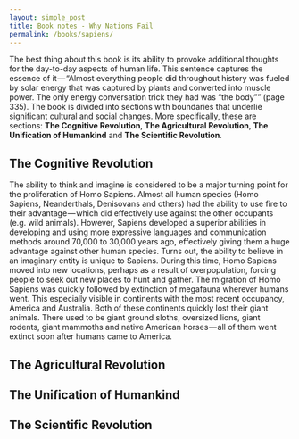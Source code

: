 ```yaml
---
layout: simple_post
title: Book notes - Why Nations Fail
permalink: /books/sapiens/
---
```

The best thing about this book is its ability to provoke additional thoughts for the day-to-day aspects of human life. This sentence captures the essence of it — “Almost everything people did throughout history was fueled by solar energy that was captured by plants and converted into muscle power. The only energy conversation trick they had was “the body”” (page 335).
The book is divided into sections with boundaries that underlie significant cultural and social changes. More specifically, these are sections: **The Cognitive Revolution**, **The Agricultural Revolution**, **The Unification of Humankind** and **The Scientific Revolution**.

## The Cognitive Revolution
The ability to think and imagine is considered to be a major turning point for the proliferation of Homo Sapiens. Almost all human species (Homo Sapiens, Neanderthals, Denisovans and others) had the ability to use fire to their advantage — which did effectively use against the other occupants (e.g. wild animals). However, Sapiens developed a superior abilities in developing and using more expressive languages and communication methods around 70,000 to 30,000 years ago, effectively giving them a huge advantage against other human species. Turns out, the ability to believe in an imaginary entity is unique to Sapiens.
During this time, Homo Sapiens moved into new locations, perhaps as a result of overpopulation, forcing people to seek out new places to hunt and gather. The migration of Homo Sapiens was quickly followed by extinction of megafauna wherever humans went. This especially visible in continents with the most recent occupancy, America and Australia. Both of these continents quickly lost their giant animals. There used to be giant ground sloths, oversized lions, giant rodents, giant mammoths and native American horses — all of them went extinct soon after humans came to America.

## The Agricultural Revolution

## The Unification of Humankind

## The Scientific Revolution